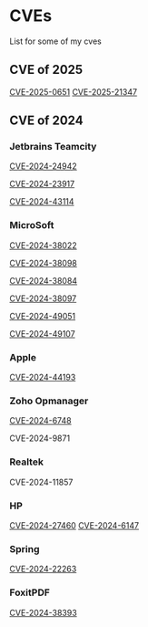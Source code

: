 # CVEs
List for some of my cves

## CVE of 2025
[CVE-2025-0651](https://github.com/advisories/GHSA-9g4q-mq35-ffg3)
[CVE-2025-21347](https://msrc.microsoft.com/update-guide/en-US/vulnerability/CVE-2025-21347)

## CVE of 2024

### Jetbrains Teamcity
[CVE-2024-24942](https://www.jetbrains.com/privacy-security/issues-fixed/)

[CVE-2024-23917](https://www.jetbrains.com/privacy-security/issues-fixed/)

[CVE-2024-43114](https://www.jetbrains.com/privacy-security/issues-fixed/)

### MicroSoft 
[CVE-2024-38022](https://msrc.microsoft.com/update-guide/vulnerability/CVE-2024-38022)

[CVE-2024-38098](https://msrc.microsoft.com/update-guide/vulnerability/CVE-2024-38098)

[CVE-2024-38084](https://msrc.microsoft.com/update-guide/vulnerability/CVE-2024-38084)

[CVE-2024-38097](https://msrc.microsoft.com/update-guide/vulnerability/CVE-2024-38097)

[CVE-2024-49051](https://msrc.microsoft.com/update-guide/vulnerability/CVE-2024-49051)

[CVE-2024-49107](https://msrc.microsoft.com/update-guide/vulnerability/CVE-2024-49107)

### Apple
[CVE-2024-44193](https://support.apple.com/en-us/121328)

### Zoho Opmanager
[CVE-2024-6748](https://www.manageengine.com/itom/advisory/cve-2024-6748.html)

CVE-2024-9871

### Realtek
CVE-2024-11857

### HP
[CVE-2024-27460](https://support.hp.com/us-en/document/ish_9869257-9869285-16/hpsbpy03895)
[CVE-2024-6147](https://support.hp.com/us-en/document/ish_9869257-9869285-16/hpsbpy03895)

### Spring
[CVE-2024-22263](https://spring.io/security/cve-2024-22263)

### FoxitPDF
[CVE-2024-38393](https://www.foxit.com/support/security-bulletins.html)
